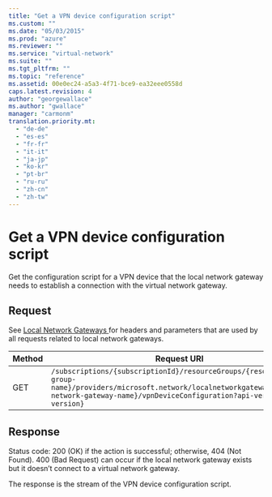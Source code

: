 ```yaml
---
title: "Get a VPN device configuration script"
ms.custom: ""
ms.date: "05/03/2015"
ms.prod: "azure"
ms.reviewer: ""
ms.service: "virtual-network"
ms.suite: ""
ms.tgt_pltfrm: ""
ms.topic: "reference"
ms.assetid: 00e0ec24-a5a3-4f71-bce9-ea32eee0558d
caps.latest.revision: 4
author: "georgewallace"
ms.author: "gwallace"
manager: "carmonm"
translation.priority.mt: 
  - "de-de"
  - "es-es"
  - "fr-fr"
  - "it-it"
  - "ja-jp"
  - "ko-kr"
  - "pt-br"
  - "ru-ru"
  - "zh-cn"
  - "zh-tw"
---
```

# Get a VPN device configuration script
Get the configuration script for a VPN device that the local network gateway needs to establish a connection with the virtual network gateway.  
  
## Request  
 See [Local Network Gateways ](local-network-gateways.md) for headers and parameters that are used by all requests related to local network gateways.  
  
|Method|Request URI|  
|------------|-----------------|  
|GET|`/subscriptions/{subscriptionId}/resourceGroups/{resource-group-name}/providers/microsoft.network/localnetworkgateways/{local-network-gateway-name}/vpnDeviceConfiguration?api-version={api-version}`|  
  
## Response  
 Status code: 200 (OK) if the action is successful; otherwise, 404 (Not Found). 400 (Bad Request) can occur if the local network gateway exists but it doesn’t connect to a virtual network gateway.  
  
 The response is the stream of the VPN device configuration script.
